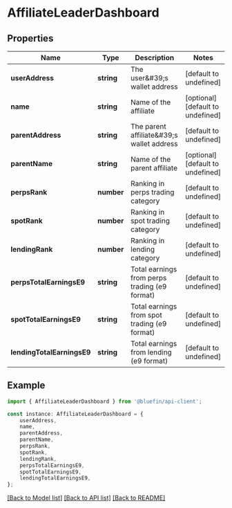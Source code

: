 # AffiliateLeaderDashboard


## Properties

Name | Type | Description | Notes
------------ | ------------- | ------------- | -------------
**userAddress** | **string** | The user\&#39;s wallet address | [default to undefined]
**name** | **string** | Name of the affiliate | [optional] [default to undefined]
**parentAddress** | **string** | The parent affiliate\&#39;s wallet address | [default to undefined]
**parentName** | **string** | Name of the parent affiliate | [optional] [default to undefined]
**perpsRank** | **number** | Ranking in perps trading category | [default to undefined]
**spotRank** | **number** | Ranking in spot trading category | [default to undefined]
**lendingRank** | **number** | Ranking in lending category | [default to undefined]
**perpsTotalEarningsE9** | **string** | Total earnings from perps trading (e9 format) | [default to undefined]
**spotTotalEarningsE9** | **string** | Total earnings from spot trading (e9 format) | [default to undefined]
**lendingTotalEarningsE9** | **string** | Total earnings from lending (e9 format) | [default to undefined]

## Example

```typescript
import { AffiliateLeaderDashboard } from '@bluefin/api-client';

const instance: AffiliateLeaderDashboard = {
    userAddress,
    name,
    parentAddress,
    parentName,
    perpsRank,
    spotRank,
    lendingRank,
    perpsTotalEarningsE9,
    spotTotalEarningsE9,
    lendingTotalEarningsE9,
};
```

[[Back to Model list]](../README.md#documentation-for-models) [[Back to API list]](../README.md#documentation-for-api-endpoints) [[Back to README]](../README.md)
